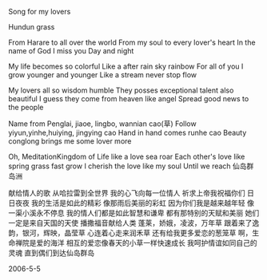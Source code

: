 Song for my lovers

Hundun grass

From Harare to all over the world
From my soul to every lover's heart
In the name of God I miss you
Day and night 

My life becomes so colorful 
Like a after rain sky rainbow
For all of you I grow younger and younger
Like a stream never stop flow

My lovers all so wisdom humble
They posses exceptional talent also beautiful
I guess they come from heaven like angel
Spread good news to the people

Name from Penglai, jiaoe, lingbo, wannian cao(草)
Follow yiyun,yinhe,huiying, jingying cao
Hand in hand comes runhe cao
Beauty conglong brings me some lover more
 
Oh, MeditationKingdom of Life like a love sea roar
Each other's love like spring grass fast grow
I cherish the love like my soul
Until we reach 仙岛群岛洲


献给情人的歌 
从哈拉雷到全世界
我的心飞向每一位情人
祈求上帝我祝福你们
日日夜夜
我的生活是如此的精彩
像那雨后美丽的彩虹
因为你们我是越来越年轻
像一渠小溪永不停息
我的情人们都是如此智慧和谦卑
都有那特别的天赋和美丽
她们一定是来自天国的天使
播撒福音献给人类
蓬莱，娇娥，凌波，万年草
跟着来了逸韵，银河，辉映，晶莹草
心连着心走来润禾草
还有给我更多爱恋的葱笼草
啊，生命禅院是爱的海洋
相互的爱恋像春天的小草一样快速成长
我呵护情谊如同自己的灵魂
直到偶们到达仙岛群岛

2006-5-5



